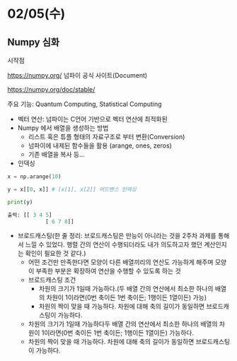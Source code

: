 # 02/05(수)

## Numpy 심화

시작점

https://numpy.org/ 넘파이 공식 사이트(Document)

https://numpy.org/doc/stable/

주요 기능: Quantum Computing, Statistical Computing

- 벡터 연산: 넘파이는 C언어 기반으로 벡터 연산에 최적화된
- Numpy 에서 배열을 생성하는 방법
    - 리스트 혹은 튜플 형태의 자료구조로 부터 변환(Conversion)
    - 넘파이에 내제된 함수들을 활용 (arange, ones, zeros)
    - 기존 배열을 복사 등…
- 인덱싱

```python
x = np.arange(10)

y = x[[0, x]] # [x[1], x[2]] 어드밴스 인덱싱

print(y)

출력: [[ 3 4 5]
			[ 6 7 8]]
```

- 브로드캐스팅(한 줄 정리: 브로드캐스팅은 만능이 아니라는 것을 2주차 과제를 통해서 느낄 수 있었다. 행렬 간의 연산이 수행되더라도 내가 의도하고자 했던 계산인지는 확인이 필요한 것 같다.)
    - 어떤 조건만 만족한다면 모양이 다른 배열끼리의 연산도 가능하게 해주며 모양이 부족한 부분은 확장하여 연산을 수행할 수 있도록 하는 것
    - 브로드캐스팅 조건
        - 차원의 크기가 1일때 가능하다.(두 배열 간의 연산에서 최소한 하나의 배열의 차원이 1이라면(0번 축이든 1번 축이든; 1행이든 1열이든) 가능)
        - 차원의 짝이 맞을 때 가능하다. 차원에 대해 축의 길이가 동일하면 브로드캐스팅이 가능하다.
    - 차원의 크기가 1일때 가능하다두 배열 간의 연산에서 최소한 하나의 배열의 차원이 1이라면(0번 축이든 1번 축이든; 1행이든 1열이든) 가능하다.
    - 차원의 짝이 맞을 때 가능하다. 차원에 대해 축의 길이가 동일하면 브로드캐스팅이 가능하다.
